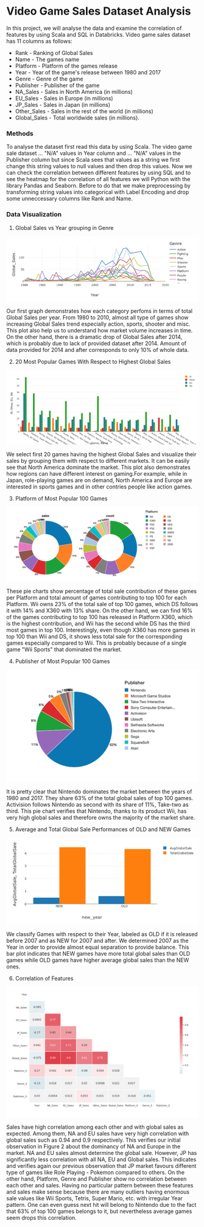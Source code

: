 # Video Game Sales Dataset Analysis
In this project, we will analyse the data and examine the correlation of features by using Scala and SQL in Databricks. Video game sales dataset has 11 columns as follows:
* Rank - Ranking of Global Sales
* Name - The games name
* Platform - Platform of the games release
* Year - Year of the game's release between 1980 and 2017
* Genre - Genre of the game
* Publisher - Publisher of the game
* NA_Sales - Sales in North America (in millions)
* EU_Sales - Sales in Europe (in millions)
* JP_Sales - Sales in Japan (in millions)
* Other_Sales - Sales in the rest of the world (in millions)
* Global_Sales - Total worldwide sales (in millions).

### Methods
To analyse the dataset first read this data by using Scala. The video game sale dataset ... "N/A" values in Year column and ... "N/A" values in the Publisher column but since Scala sees that values as a string we first change this string values to null values and then drop this values. Now we can check the correlation between different features by using SQL and to see the heatmap for the correlation of all features we will Python with the library Pandas and Seaborn. Before to do that we make preprocessing by transforming string values into categorical with Label Encoding and drop some unneccessary columns like Rank and Name.

### Data Visualization
1. Global Sales vs Year grouping in Genre

![](https://github.com/ozggnr/FinalProject_CEBD1261/blob/master/Figure_1.png)

Our first graph demonstrates how each category perfoms in terms of total Global Sales per year. From 1980 to 2010, almost all type of games show increasing Global Sales trend especially action, sports, shooter and misc. This plot also help us to understand how market volume increases in time. On the other hand, there is a dramatic drop of Global Sales after 2014, which is probably due to lack of provided dataset after 2014. Amount of data provided for 2014 and after corresponds to only 10% of whole data.

2. 20 Most Popular Games With Respect to Highest Global Sales

![](https://github.com/ozggnr/FinalProject_CEBD1261/blob/master/Figure_2.png)

We select first 20 games having the highest Global Sales and visualize their sales by grouping them with respect to different markets. It can be easily see that North America dominate the market. This plot also demonstrates how regions can have different interest on gaming.For example, while in Japan, role-playing games are on demand, North America and Europe are interested in sports games and in other contries people like action games.

3. Platform of Most Popular 100 Games

![](https://github.com/ozggnr/FinalProject_CEBD1261/blob/master/Figure_3.png)

These pie charts show percentage of total sale contribution of these games per Platform and total amount of games contributing to top 100 for each Platform. Wii owns 23% of the total sale of top 100 games, which DS follows it with 14% and X360 with 13% share. On the other hand, we can find 16% of the games contributing to top 100 has released in Platform X360, which is the highest contribution, and Wii has the second while DS has the third most games in top 100. Interestingly, even though X360 has more games in top 100 than Wii and DS, it shows less total sale for the corresponding games especially compared to Wii. This is probably because of a single game "Wii Sports" that dominated the market.

4. Publisher of Most Popular 100 Games

![](https://github.com/ozggnr/FinalProject_CEBD1261/blob/master/Figure_4.png)

It is pretty clear that Nintendo dominates the market between the years of 1980 and 2017. They share 63% of the total global sales of top 100 games. Activision follows Nintendo as second with its share of 11%, Take-two as third. This pie chart verifies that Nintendo, thanks to its product Wii, has very high global sales and therefore owns the majority of the market share.

5. Average and Total Global Sale Performances of OLD and NEW Games

![](https://github.com/ozggnr/FinalProject_CEBD1261/blob/master/Figure_5.png)

We classify Games with respect to their Year, labeled as OLD if it is released before 2007 and as NEW for 2007 and after. We determined 2007 as the Year in order to provide almost equal separation to provide balance. This bar plot indicates that NEW games have more total global sales than OLD games while OLD games have higher average global sales than the NEW ones.

6. Correlation of Features 

![](https://github.com/ozggnr/FinalProject_CEBD1261/blob/master/heatmap.png)

Sales have high correlation among each other and with global sales as expected. Among them, NA and EU sales have very high correlation with global sales such as 0.94 and 0.9 respectively. This verifies our initial observation in Figure 2 about the dominancy of NA and Europe in the market. NA and EU sales almost determine the global sale. However, JP has significantly less correlation with all NA, EU and Global sales. This indicates and verifies again our previous observation that JP market favours different type of games like Role Playing - Pokemon compared to others. On the other hand, Platform, Genre and Publisher show no correlation between each other and sales. Having no particular pattern between these features and sales make sense because there are many outliers having enormous sale values like Wii Sports, Tetris, Super Mario, etc. with irregular Year pattern. One can even guess next hit will belong to Nintendo due to the fact that 63% of top 100 games belongs to it, but nevertheless average games seem drops this correlation.
